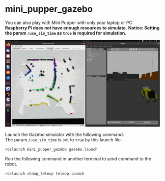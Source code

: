 # mini_pupper_gazebo

You can also play with Mini Pupper with only your laptop or PC.  
**Raspberry Pi does not have enough resources to simulate.**
**Notice: Setting the param `/use_sim_time` as `true` is required for simulation.**

![nav](../imgs/instruction.gif)

Launch the Gazebo simulator with the following command.  
The param `/use_sim_time` is set to `true` by this launch file.

```sh
roslaunch mini_pupper_gazebo gazebo.launch
```

Run the following command in another terminal to send command to the robot.

```sh
roslaunch champ_teleop teleop.launch
```

